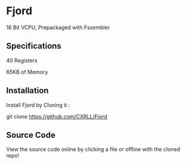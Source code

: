 # Fjord
16 Bit VCPU, Prepackaged with Fssembler

## Specifications
40 Registers

65KB of Memory

## Installation
Install Fjord by Cloning it :

git clone https://github.com/CXRLL/Fjord

## Source Code
View the source code online by clicking a file or offline with the cloned repo!


